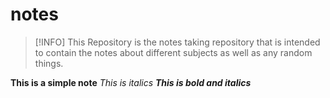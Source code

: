 # notes

>[!INFO]
>This Repository is the notes taking repository that is intended to contain the notes about different subjects as well as any random things.

**This is a simple note** *This is italics* ***This is bold and italics*** 

